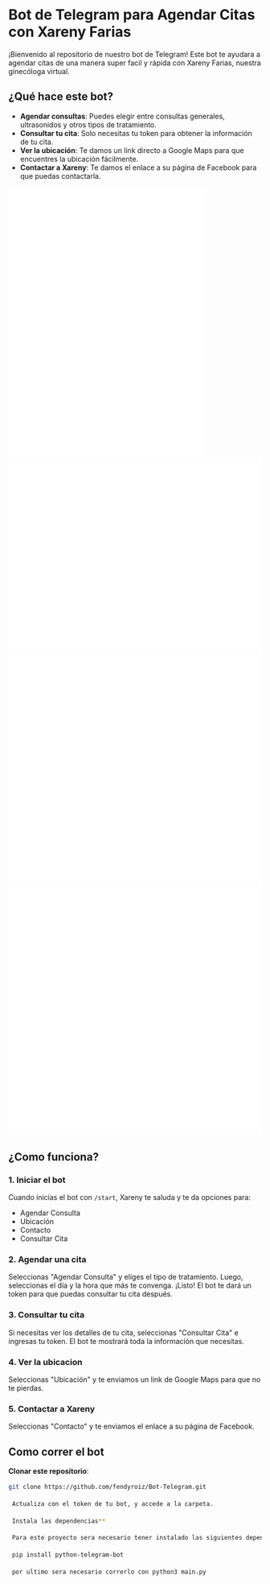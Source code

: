 # Bot de Telegram para Agendar Citas con Xareny Farias

¡Bienvenido al repositorio de nuestro bot de Telegram! Este bot te ayudara a agendar citas de una manera super facil y rápida con Xareny Farias, nuestra ginecóloga virtual.

## ¿Qué hace este bot?

- **Agendar consultas**: Puedes elegir entre consultas generales, ultrasonidos y otros tipos de tratamiento.
- **Consultar tu cita**: Solo necesitas tu token para obtener la información de tu cita.
- **Ver la ubicación**: Te damos un link directo a Google Maps para que encuentres la ubicación fácilmente.
- **Contactar a Xareny**: Te damos el enlace a su página de Facebook para que puedas contactarla.

![Pantalla del bot](xary1.png)
![Pantalla de inicio, con ubicacion y contacto](xary2.png)
![Pantalla de seleccion de cita y manejo de dia y horario](xary3.png)
![Pantalla de confirmacion de cita con su token y consultar cita con token](xar4.png)

## ¿Como funciona?

### 1. Iniciar el bot

Cuando inicias el bot con `/start`, Xareny te saluda y te da opciones para:

- Agendar Consulta
- Ubicación
- Contacto
- Consultar Cita

### 2. Agendar una cita

Seleccionas "Agendar Consulta" y eliges el tipo de tratamiento. Luego, seleccionas el día y la hora que más te convenga. ¡Listo! El bot te dará un token para que puedas consultar tu cita después.

### 3. Consultar tu cita

Si necesitas ver los detalles de tu cita, seleccionas "Consultar Cita" e ingresas tu token. El bot te mostrará toda la información que necesitas.

### 4. Ver la ubicacion

Seleccionas "Ubicación" y te enviamos un link de Google Maps para que no te pierdas.

### 5. Contactar a Xareny

Seleccionas "Contacto" y te enviamos el enlace a su página de Facebook.

## Como correr el bot

**Clonar este repositorio**:

```sh
git clone https://github.com/fendyroiz/Bot-Telegram.git

 Actualiza con el token de tu bot, y accede a la carpeta.

 Instala las dependencias**

 Para este proyecto sera necesario tener instalado las siguientes dependencias

 pip install python-telegram-bot

 por ultimo sera necesario correrlo con python3 main.py
```
